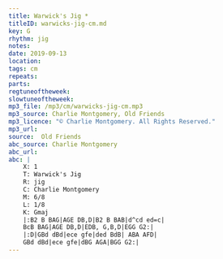 ```yaml
---
title: Warwick's Jig *
titleID: warwicks-jig-cm.md
key: G
rhythm: jig
notes:
date: 2019-09-13
location:
tags: cm
repeats:
parts:
regtuneoftheweek:
slowtuneoftheweek:
mp3_file: /mp3/cm/warwicks-jig-cm.mp3
mp3_source: Charlie Montgomery, Old Friends
mp3_licence: "© Charlie Montgomery. All Rights Reserved."
mp3_url:
source:  Old Friends
abc_source: Charlie Montgomery
abc_url:
abc: |
    X: 1
    T: Warwick's Jig
    R: jig
    C: Charlie Montgomery
    M: 6/8
    L: 1/8
    K: Gmaj
    |:B2 B BAG|AGE DB,D|B2 B BAB|d^cd ed=c|
    BcB BAG|AGE DB,D|EDB, G,B,D|EGG G2:|
    |:D|GBd dBd|ece gfe|ded BdB| ABA AFD|
    GBd dBd|ece gfe|dBG AGA|BGG G2:|
---
```

